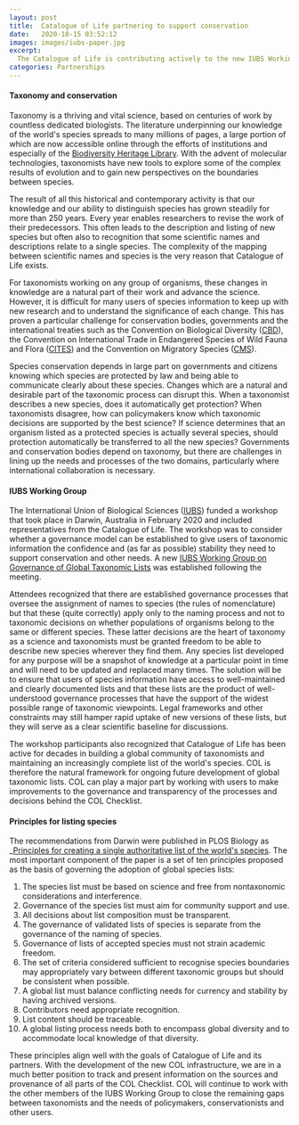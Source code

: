 ```yaml
---
layout: post
title:  Catalogue of Life partnering to support conservation 
date:   2020-10-15 03:52:12
images: images/iubs-paper.jpg
excerpt:
  The Catalogue of Life is contributing actively to the new IUBS Working Group on the Governance of Taxonomic Lists
categories: Partnerships
---
```


#### Taxonomy and conservation
Taxonomy is a thriving and vital science, based on centuries of work by countless dedicated biologists. The literature underpinning our knowledge of the world's species spreads to many millions of pages, a large portion of which are now accessible online through the efforts of institutions and especially of the [Biodiversity Heritage Library](https://biodiversitylibrary.org/). With the advent of molecular technologies, taxonomists have new tools to explore some of the complex results of evolution and to gain new perspectives on the boundaries between species.

The result of all this historical and contemporary activity is that our knowledge and our ability to distinguish species has grown steadily for more than 250 years. Every year enables researchers to revise the work of their predecessors. This often leads to the description and listing of new species but often also to recognition that some scientific names and descriptions relate to a single species. The complexity of the mapping between scientific names and species is the very reason that Catalogue of Life exists.

For taxonomists working on any group of organisms, these changes in knowledge are a natural part of their work and advance the science. However, it is difficult for many users of species information to keep up with new research and to understand the significance of each change. This has proven a particular challenge for conservation bodies, governments and the international treaties such as the Convention on Biological Diversity ([CBD](https://cbd.int/)), the Convention on International Trade in Endangered Species of Wild Fauna and Flora ([CITES](https://cites.org/)) and the Convention on Migratory Species ([CMS](https://cms.int)). 

Species conservation depends in large part on governments and citizens knowing which species are protected by law and being able to communicate clearly about these species. Changes which are a natural and desirable part of the taxonomic process can disrupt this. When a taxonomist describes a new species, does it automatically get protection? When taxonomists disagree, how can policymakers know which taxonomic decisions are supported by the best science? If science determines that an organism listed as a protected species is actually several species, should protection automatically be transferred to all the new species? Governments and conservation bodies depend on taxonomy, but there are challenges in lining up the needs and processes of the two domains, particularly where international collaboration is necessary.

#### IUBS Working Group
The International Union of Biological Sciences ([IUBS](http://www.iubs.org/)) funded a workshop that took place in Darwin, Australia in February 2020 and included representatives from the Catalogue of Life. The workshop was to consider whether a governance model can be established to give users of taxonomic information the confidence and (as far as possible) stability they need to support conservation and other needs. A new [IUBS Working Group on Governance of Global Taxonomic Lists](iubs.org/iubs-activities/scientific-programmes/governance-of-global-taxonomic-lists.html) was established following the meeting.

Attendees recognized that there are established governance processes that oversee the assignment of names to species (the rules of nomenclature) but that these (quite correctly) apply only to the naming process and not to taxonomic decisions on whether populations of organisms belong to the same or different species. These latter decisions are the heart of taxonomy as a science and taxonomists must be granted freedom to be able to describe new species wherever they find them. Any species list developed for any purpose will be a snapshot of knowledge at a particular point in time and will need to be updated and replaced many times. The solution will be to ensure that users of species information have access to well-maintained and clearly documented lists and that these lists are the product of well-understood governance processes that have the support of the widest possible range of taxonomic viewpoints. Legal frameworks and other constraints may still hamper rapid uptake of new versions of these lists, but they will serve as a clear scientific baseline for discussions.

The workshop participants also recognized that Catalogue of Life has been active for decades in building a global community of taxonomists and maintaining an increasingly complete list of the world's species. COL is therefore the natural framework for ongoing future development of global taxonomic lists. COL can play a major part by working with users to make improvements to the governance and transparency of the processes and decisions behind the COL Checklist.

#### Principles for listing species
The recommendations from Darwin were published in PLOS Biology as _[Principles for creating a single authoritative list of the world's species](https://doi.org/10.1371/journal.pbio.3000736). The most important component of the paper is a set of ten principles proposed as the basis of governing the adoption of global species lists:

1. The species list must be based on science and free from nontaxonomic considerations and interference.
2. Governance of the species list must aim for community support and use.
3. All decisions about list composition must be transparent.
4. The governance of validated lists of species is separate from the governance of the naming of species.
5. Governance of lists of accepted species must not strain academic freedom.
6. The set of criteria considered sufficient to recognise species boundaries may appropriately vary between different taxonomic groups but should be consistent when possible.
7. A global list must balance conflicting needs for currency and stability by having archived versions.
8. Contributors need appropriate recognition.
9. List content should be traceable.
10. A global listing process needs both to encompass global diversity and to accommodate local knowledge of that diversity.

These principles align well with the goals of Catalogue of Life and its partners. With the development of the new COL infrastructure, we are in a much better position to track and present information on the sources and provenance of all parts of the COL Checklist. COL will continue to work with the other members of the IUBS Working Group to close the remaining gaps between taxonomists and the needs of policymakers, conservationists and other users.
